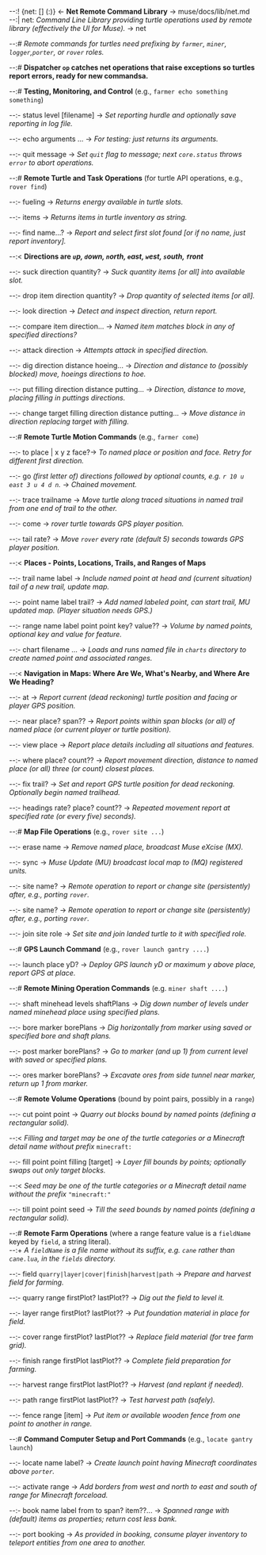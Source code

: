 --:! {net: [] (:)} <- **Net Remote Command Library** -> muse/docs/lib/net.md      
--:| net: _Command Line Library providing turtle operations used by remote library (effectively the UI for Muse)._ -> net  

--:# _Remote commands for turtles need prefixing by `farmer`, `miner`, `logger`,`porter`,  or `rover` roles._  

--:# **Dispatcher `op` catches net operations that raise exceptions so turtles report errors, ready for new commandsa.**  

--:# **Testing, Monitoring, and Control** (e.g., `farmer echo something something`)  

--:- status level [filename] -> _Set reporting hurdle and optionally save reporting in log file._  

--:- echo arguments ... -> _For testing: just returns its arguments._  

--:- quit message -> _Set `quit` flag to message; next `core.status` throws `error` to abort operations._  

--:# **Remote Turtle and Task Operations** (for turtle API operations, e.g., `rover find`)  

--:- fueling -> _Returns energy available in turtle slots._  

--:- items -> _Returns items in turtle inventory as string._  

--:- find name...? -> _Report and select first slot found [or if no name, just report inventory]._  

--:< **Directions are  _`u`p, `d`own, `n`orth, `e`ast, `w`est, `s`outh, `f`ront_**  

--:- suck direction quantity? -> _Suck quantity items [or all] into available slot._   

--:- drop item direction quantity? -> _Drop quantity of selected items [or all]._   

--:- look direction -> _Detect and inspect direction, return report._  

--:- compare item direction... -> _Named item matches block in any of specified directions?_  

--:- attack direction -> _Attempts attack in specified direction._   

--:- dig direction distance hoeing... -> _Direction and distance to (possibly blocked) move, hoeings directions to hoe._  

--:- put filling direction distance putting... -> _Direction, distance to move, placing filling in puttings directions._  

--:- change target filling direction distance putting... -> _Move distance in direction replacing target with filling._  

--:# **Remote Turtle Motion Commands** (e.g., `farmer come`)  

--:- to place | x y z face?-> _To named place or position and face. Retry for different first direction._   

--:- go _(first letter of) directions followed by optional counts, e.g. `r 10 u east 3 u 4 d n`._ -> _Chained movement._  

--:- trace trailname ->  _Move turtle along traced situations in named trail from one end of trail to the other._  

--:- come -> _rover turtle towards GPS player position._  

--:- tail rate? -> _Move `rover` every rate (default 5) seconds towards GPS player position._  

--:< **Places - Points, Locations, Trails, and Ranges of Maps**  

--:- trail name label -> _Include named point at head and (current situation) tail of a new trail, update map._   

--:- point name label trail? -> _Add named labeled point, can start trail, MU updated map. (Player situation needs GPS.)_   

--:- range name label point point key? value?? -> _Volume by named points, optional key and value for feature._   

--:- chart filename ... -> _Loads and runs named file in `charts` directory to create named point and associated ranges._  

--:< **Navigation in Maps: Where Are We, What's Nearby, and Where Are We Heading?**  

--:- at -> _Report current (dead reckoning) turtle position and facing or player GPS position._   

--:- near place? span?? -> _Report points within span blocks (or all) of named place (or current player or turtle position)._  

--:- view place -> _Report place details including all situations and features._  

--:- where place? count?? -> _Report movement direction, distance to named place (or all) three (or count) closest places._   

--:- fix trail? -> _Set and report GPS turtle position for dead reckoning. Optionally begin named trailhead._  

--:- headings rate? place? count?? -> _Repeated movement report at specified rate (or every five) seconds)._  

--:# **Map File Operations** (e.g., `rover site ...`)  

--:- erase name -> _Remove named place, broadcast Muse eXcise (MX)._  

--:- sync -> _Muse Update (MU) broadcast local map to (MQ) registered units._  

--:- site name? -> _Remote operation to report or change site (persistently) after, e.g., porting `rover`._  

--:- site name? -> _Remote operation to report or change site (persistently) after, e.g., porting `rover`._  

--:- join site role -> _Set site and join landed turtle to it with specified role._  

--:# **GPS Launch Command** (e.g., `rover launch gantry ....`)  

--:- launch place yD? -> _Deploy GPS launch yD or maximum y above place, report GPS at place._  

--:# **Remote Mining Operation Commands** (e.g. `miner shaft ....`)  

--:- shaft minehead levels shaftPlans -> _Dig down number of levels under named minehead place using specified plans._  

--:- bore marker borePlans  -> _Dig horizontally from marker using saved or specified bore and shaft plans._   

--:- post marker borePlans?  -> _Go to marker (and up 1) from current level with saved or specified plans._  

--:- ores marker borePlans?  -> _Excavate ores from side tunnel near marker, return up 1 from marker._  

--:# **Remote Volume Operations** (bound by point pairs, possibly in a `range`)  

--:- cut point point -> _Quarry out blocks bound by named points (defining a rectangular solid)._  

--:< _Filling and target may be one of the turtle categories or a Minecraft detail name without prefix_ `minecraft:`   

--:- fill point point filling [target] -> _Layer fill bounds by points; optionally swaps out only target blocks._  

--:< _Seed may be one of the turtle categories or a Minecraft detail name without the prefix_ `"minecraft:"`  

--:- till point point seed -> _Till the seed bounds by named points (defining a rectangular solid)._  

--:# **Remote Farm Operations** (where a range feature value is a `fieldName` keyed by `field`, a string literal).    
--:+ _A `fieldName` is a file name without its suffix, e.g. `cane` rather than `cane.lua`, in the `fields` directory._  

--:- field `quarry|layer|cover|finish|harvest|path` -> _Prepare and harvest field for farming._   

--:- quarry range firstPlot? lastPlot?? -> _Dig out the field to level it._  

--:- layer range firstPlot? lastPlot?? -> _Put foundation material in place for field._  

--:- cover range firstPlot? lastPlot?? -> _Replace field material (for tree farm grid)._  

--:- finish range firstPlot lastPlot?? -> _Complete field preparation for farming._  

--:- harvest range firstPlot lastPlot?? -> _Harvest (and replant if needed)._  

--:- path range firstPlot lastPlot?? -> _Test harvest path (safely)._  

--:- fence range [item] -> _Put item or available wooden fence from one point to another in range._  

--:# **Command Computer Setup and Port Commands** (e.g., `locate gantry launch`)  

--:- locate name label? -> _Create launch point having Minecraft coordinates above `porter`._  

--:- activate range -> _Add borders from west and north to east and south of range for Minecraft forceload._  

--:- book name label from to span? item??... ->  _Spanned range with (default) items as properties; return cost less bank._  

--:- port booking -> _As provided in booking, consume player inventory to teleport entities from one area to another._  
